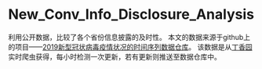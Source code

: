 # New_Conv_Info_Disclosure_Analysis
利用公开数据，比较了各个省份信息披露的及时性。
本文的数据来源于github上的项目——[2019新型冠状病毒疫情状况的时间序列数据仓库](https://www.kaggle.com/c/tgs-salt-identification-challenge)。
该数据是从[丁香园](https://ncov.dxy.cn/ncovh5/view/pneumonia)实时爬虫获得，每小时检测一次更新，若有更新则推送至数据仓库中。
